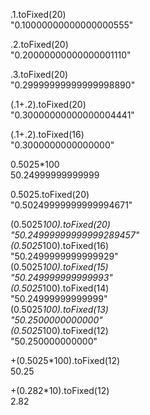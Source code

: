 
.1.toFixed(20)  
"0.10000000000000000555"

.2.toFixed(20)  
"0.20000000000000001110"

.3.toFixed(20)  
"0.29999999999999998890"

(.1+.2).toFixed(20)  
"0.30000000000000004441"

(.1+.2).toFixed(16)  
"0.3000000000000000"

0.5025*100  
50.24999999999999

0.5025.toFixed(20)  
"0.50249999999999994671"


(0.5025*100).toFixed(20)  
"50.24999999999999289457"  
(0.5025*100).toFixed(16)  
"50.2499999999999929"  
(0.5025*100).toFixed(15)  
"50.249999999999993"  
(0.5025*100).toFixed(14)  
"50.24999999999999"  
(0.5025*100).toFixed(13)  
"50.2500000000000"  
(0.5025*100).toFixed(12)  
"50.250000000000"  

+(0.5025*100).toFixed(12)  
50.25

+(0.282*10).toFixed(12)  
2.82
